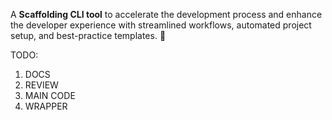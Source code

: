 A **Scaffolding CLI tool** to accelerate the development process and enhance the developer experience with streamlined workflows, automated project setup, and best-practice templates. 🚀


TODO:
 1. DOCS
 2. REVIEW
 3. MAIN CODE
 4. WRAPPER
